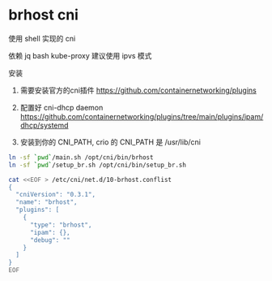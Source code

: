 # brhost cni

使用 shell 实现的 cni 

依赖 jq  bash
kube-proxy 建议使用 ipvs 模式

安装

1. 需要安装官方的cni插件 https://github.com/containernetworking/plugins

2. 配置好 cni-dhcp daemon https://github.com/containernetworking/plugins/tree/main/plugins/ipam/dhcp/systemd

3. 安装到你的 CNI_PATH, crio 的 CNI_PATH 是 /usr/lib/cni


```sh
ln -sf `pwd`/main.sh /opt/cni/bin/brhost
ln -sf `pwd`/setup_br.sh /opt/cni/bin/setup_br.sh

cat <<EOF > /etc/cni/net.d/10-brhost.conflist
{
  "cniVersion": "0.3.1",
  "name": "brhost",
  "plugins": [
    {
      "type": "brhost",
      "ipam": {},
      "debug": ""
    }
  ]
}
EOF
```
